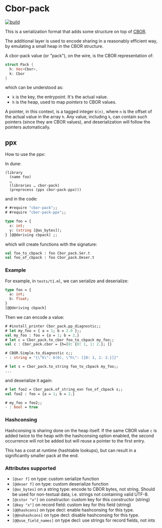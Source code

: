 # Cbor-pack

[![build](https://github.com/imandra-ai/cbor-pack/actions/workflows/main.yml/badge.svg)](https://github.com/imandra-ai/cbor-pack/actions/workflows/main.yml)

This is a serialization format that adds some structure on top of [CBOR](https://cbor.io).

The additional layer is used to encode sharing in a reasonably efficient way, by
emulating a small heap in the CBOR structure.

A cbor-pack value (or "pack"), on the wire, is the CBOR representation of:

```rust
struct Pack {
  h: Vec<Cbor>,
  k: Cbor
}
```

which can be understood as:
- `k` is the key, the entrypoint. It's the actual value.
- `h` is the heap, used to map _pointers_ to CBOR values.

A pointer, in this context, is a tagged integer `6(n)`, where `n` is the offset
of the actual value in the array `h`. Any value, including `k`, can contain such
pointers (since they are CBOR values), and deserialization will follow the
pointers automatically.

## ppx

How to use the ppx:

In dune:
```
(library
  (name foo)
  …
  (libraries … cbor-pack)
  (preprocess (pps cbor-pack-ppx)))
```

and in the code:

```ocaml
# #require "cbor-pack";;
# #require "cbor-pack-ppx";;
```

```ocaml
type foo = {
  x: int;
  y: (string [@as_bytes]);
} [@@deriving cbpack] ;;
```

which will create functions with the signature:

<!-- $MDX skip -->
```ocaml
val foo_to_cbpack : foo Cbor_pack.Ser.t
val foo_of_cbpack : foo Cbor_pack.Deser.t
```

### Example

For example, in `tests/t1.ml`, we can serialize and deserialize:

```ocaml
type foo = {
  a: int;
  b: float;
}
[@@deriving cbpack]
```

Then we can encode a value:

```ocaml
# #install_printer Cbor_pack.pp_diagnostic;;
# let my_foo = { a = 1; b = 2.0 };;
val my_foo : foo = {a = 1; b = 2.}
# let c = Cbor_pack.to_cbor foo_to_cbpack my_foo;;
val c : Cbor_pack.cbor = {h=[0: {0: 1, 1: 2.}; ]}

# CBOR.Simple.to_diagnostic c;;
- : string = "{\"k\": 6(0), \"h\": [{0: 1, 1: 2.}]}"

# let s = Cbor_pack.to_string foo_to_cbpack my_foo;;
...
```

and deserialize it again:

```ocaml
# let foo2 = Cbor_pack.of_string_exn foo_of_cbpack s;;
val foo2 : foo = {a = 1; b = 2.}

# my_foo = foo2;;
- : bool = true
```

### Hashconsing

Hashconsing is sharing done on the heap itself. If the same CBOR value `c` is added twice to the heap
  with the hashconsing option enabled, the second occurrence will not be added but will reuse a
  pointer to the first entry.

This has a cost at runtime (hashtable lookups), but can result in a significantly smaller pack at the end.

### Attributes supported

- `[@ser f]` on type: custom serialize function
- `[@deser f]` on type: custom deserialize function
- `[@as_bytes]` on a string type: encode to CBOR bytes, not string.
    Should be used for non-textual data, i.e. strings not containing valid UTF-8.
- `[@cstor "x"]` on constructor: custom key for this constructor (string)
- `[@key "x"]` on record field: custom key for this field (string)
- `[@@hashcons]` on type decl: enable hashconsing for this type.
- `[@@nohashcons]` on type decl: disable hashconsing for this type.
- `[@@use_field_names]` on type decl: use strings for record fields, not ints
